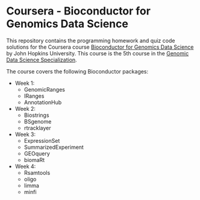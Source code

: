 # Coursera - Bioconductor for Genomics Data Science

This repository contains the programming homework and quiz code solutions for the Coursera course [Bioconductor for Genomics Data Science](https://www.coursera.org/learn/bioconductor) by John Hopkins University. This course is the 5th course in the [Genomic Data Science Specialization](https://www.coursera.org/specializations/genomic-data-science). 

The course covers the following Bioconductor packages:

- Week 1:
    - GenomicRanges
    - IRanges
    - AnnotationHub
- Week 2:
    - Biostrings
    - BSgenome
    - rtracklayer
- Week 3:
    - ExpressionSet
    - SummarizedExperiment
    - GEOquery
    - biomaRt
- Week 4:
    - Rsamtools
    - oligo
    - limma
    - minfi